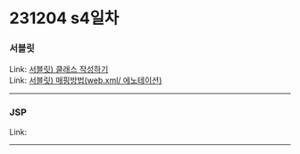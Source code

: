 # 231204 s4일차


### 서블릿

Link: [서블릿) 클래스 작성하기](https://blog.naver.com/dkumylove/223282916686)<br>
Link: [서블릿) 매핑방법(web.xml/ 에노테이션)](https://blog.naver.com/dkumylove/223282923196)<br>

---

### JSP

Link: []()

---